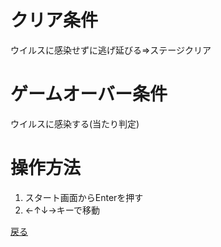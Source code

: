 # クリア条件
ウイルスに感染せずに逃げ延びる⇒ステージクリア  

# ゲームオーバー条件

ウイルスに感染する(当たり判定)  

# 操作方法
1. スタート画面からEnterを押す  
1. ←↑↓→キーで移動  
  
[戻る](index.md)
